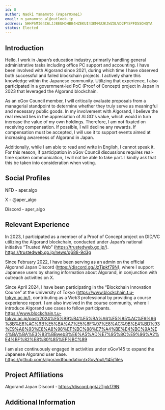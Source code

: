 ```yaml
---
id: 8
author: Naoki Yamamoto (@apar0xmei)
email: n_yamamoto_al@outlook.jp
address: 5HHP6MI64C6LJJBEUHDHBB4HZEKUI43KMMUJKJWZOLVD2FYSPFD5SOHQYA
status: Elected
---
```


## Introduction

Hello. I work in Japan’s education industry, primarily handling general administrative tasks including office PC support and accounting. I have been involved with Algorand since 2021, during which time I have observed both successful and failed blockchain projects. I actively share this knowledge within the Japanese community. Utilizing that experience, I also participated in a government-led PoC (Proof of Concept) project in Japan in 2023 that leveraged the Algorand blockchain.

As an xGov Council member, I will critically evaluate proposals from a managerial standpoint to determine whether they truly serve as meaningful and necessary public goods. In my involvement with Algorand, I believe the real reward lies in the appreciation of ALGO's value, which would in turn increase the value of my own holdings. Therefore, I am not fixated on receiving compensation. If possible, I will decline any rewards. If compensation must be accepted, I will use it to support events aimed at increasing awareness of Algorand in Japan.

Additionally, while I am able to read and write in English, I cannot speak it. For this reason, if participation in xGov Council discussions requires real-time spoken communication, I will not be able to take part. I kindly ask that this be taken into consideration when voting.


## Social Profiles

NFD - aper.algo

X - @aper_algo

Discord - aper_algo

## Relevant Experience

In 2023, I participated as a member of a Proof of Concept project on DID/VC utilizing the Algorand blockchain, conducted under Japan’s national initiative “Trusted Web” (https://trustedweb.go.jp/).
https://trustedweb.go.jp/news/g688-9d3g

Since February 2022, I have been serving as an admin on the official Algorand Japan Discord (https://discord.gg/JzTjpkf79N), where I support Japanese users by sharing information about Algorand, in conjunction with outreach activities on X.

Since April 2024, I have been participating in the “Blockchain Innovation Course” at the University of Tokyo (https://www.blockchain.t.u-tokyo.ac.jp/), contributing as a Web3 professional by providing a course experience report. I am also involved in the course community, where I introduce Algorand use cases to fellow participants.
https://www.blockchain.t.u-tokyo.ac.jp/post/2024%E5%B9%B4%E5%BA%A6%E5%85%AC%E9%96%8B%E8%AC%9B%E5%BA%A7%E5%8F%97%E8%AC%9B%E4%BD%93%E9%A8%93%E8%A8%98%EF%BC%88%E7%A4%BE%E4%BC%9A%E4%BA%BA%E3%83%BBweb3%E6%A5%AD%E7%95%8C%E9%96%A2%E4%BF%82%E8%80%85%EF%BC%89

I am also continuously engaged in activities under xGov145 to expand the Japanese Algorand user base.
https://github.com/algorandfoundation/xGov/pull/145/files

## Project Affiliations

Algorand Japan Discord - https://discord.gg/JzTjpkf79N

## Additional Information

